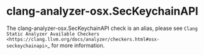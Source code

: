 clang-analyzer-osx.SecKeychainAPI
=================================

The clang-analyzer-osx.SecKeychainAPI check is an alias, please see
`Clang Static Analyzer Available Checkers <https://clang.llvm.org/docs/analyzer/checkers.html#osx-seckeychainapi>`\_
for more information.

